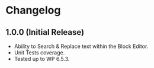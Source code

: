 # Changelog

## 1.0.0 (Initial Release)
* Ability to Search & Replace text within the Block Editor.
* Unit Tests coverage.
* Tested up to WP 6.5.3.
